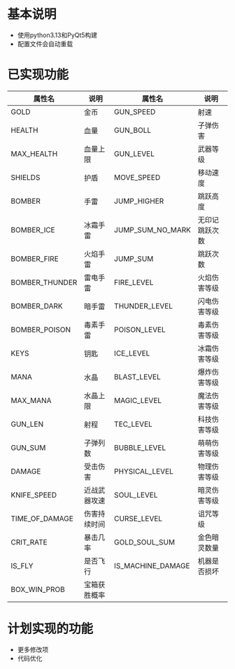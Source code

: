 # 基本说明
* 使用python3.13和PyQt5构建
* 配置文件会自动重载
# 已实现功能
| 属性名          | 说明         | 属性名           | 说明             |
|-----------------|--------------|------------------|------------------|
| GOLD            | 金币         | GUN_SPEED        | 射速             |
| HEALTH          | 血量         | GUN_BOLL         | 子弹伤害         |
| MAX_HEALTH      | 血量上限     | GUN_LEVEL        | 武器等级         |
| SHIELDS         | 护盾         | MOVE_SPEED       | 移动速度         |
| BOMBER          | 手雷         | JUMP_HIGHER      | 跳跃高度         |
| BOMBER_ICE      | 冰霜手雷     | JUMP_SUM_NO_MARK | 无印记跳跃次数   |
| BOMBER_FIRE     | 火焰手雷     | JUMP_SUM         | 跳跃次数         |
| BOMBER_THUNDER  | 雷电手雷     | FIRE_LEVEL       | 火焰伤害等级     |
| BOMBER_DARK     | 暗手雷       | THUNDER_LEVEL    | 闪电伤害等级     |
| BOMBER_POISON   | 毒素手雷     | POISON_LEVEL     | 毒素伤害等级     |
| KEYS            | 钥匙         | ICE_LEVEL        | 冰霜伤害等级     |
| MANA            | 水晶         | BLAST_LEVEL      | 爆炸伤害等级     |
| MAX_MANA        | 水晶上限     | MAGIC_LEVEL      | 魔法伤害等级     |
| GUN_LEN         | 射程         | TEC_LEVEL        | 科技伤害等级     |
| GUN_SUM         | 子弹列数     | BUBBLE_LEVEL     | 萌萌伤害等级     |
| DAMAGE          | 受击伤害     | PHYSICAL_LEVEL   | 物理伤害等级     |
| KNIFE_SPEED     | 近战武器攻速 | SOUL_LEVEL       | 暗灵伤害等级     |
| TIME_OF_DAMAGE  | 伤害持续时间 | CURSE_LEVEL      | 诅咒等级         |
| CRIT_RATE       | 暴击几率     | GOLD_SOUL_SUM    | 金色暗灵数量     |
| IS_FLY          | 是否飞行     | IS_MACHINE_DAMAGE  | 机器是否损坏    |
| BOX_WIN_PROB    | 宝箱获胜概率  |                    |              |
# 计划实现的功能
* 更多修改项
* 代码优化
###
###
